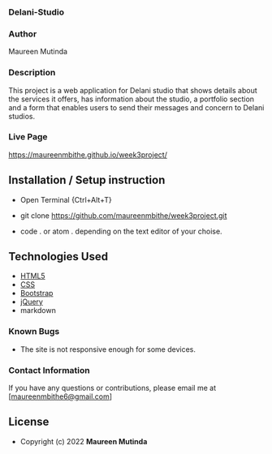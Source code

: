 ### Delani-Studio

### Author

Maureen Mutinda

### Description

This project is a web application for Delani studio that shows details about the services it offers, has information about the studio, a portfolio section and a form that enables users to send their messages and concern to Delani studios. 

### Live Page 
https://maureenmbithe.github.io/week3project/

## Installation / Setup instruction
* Open Terminal {Ctrl+Alt+T}

* git clone https://github.com/maureenmbithe/week3project.git


* code . or atom . depending on the text editor of your choise.

## Technologies Used

* [HTML5](https://github.com/topics/html5)
* [CSS](https://github.com/topics/css3)
* [Bootstrap](https://github.com/topics/bootstrap)
* [jQuery](https://github.com/topics/javascript)
* markdown 

### Known Bugs
* The site is not responsive enough for some devices. 

### Contact Information 

If you have any questions or contributions, please email me at [maureenmbithe6@gmail.com]

## License
* Copyright (c) 2022 **Maureen Mutinda**
